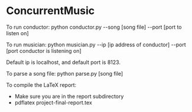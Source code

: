 ConcurrentMusic
===============

To run conductor: python conductor.py --song [song file] --port [port to listen
on]

To run musician: python musician.py --ip [ip address of conductor] --port [port
conductor is listening on]

Default ip is localhost, and default port is 8123.

To parse a song file: python parse.py [song file]

To compile the LaTeX report:
* Make sure you are in the report subdirectory
* pdflatex project-final-report.tex

